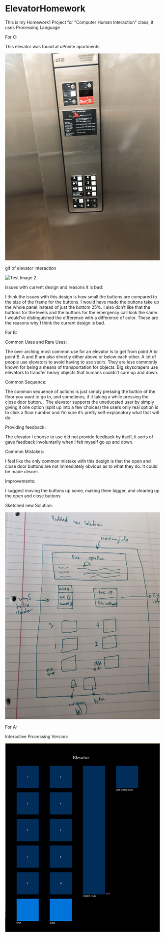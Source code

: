 # ElevatorHomework
This is my Homework1 Project for "Computer Human Interaction" class, it uses Processing Language

For C:

This elevator was found at uPointe apartments

![Test Image 1](specialtopicselevator.jpg)

gif of elevator interaction

![Test Image 2](elevator.gif)

Issues with current design and reasons it is bad:
 
 I think the issues with this design is how small the buttons are compared to the size of the frame for the buttons. I would have made the buttons take up the whole panel instead of just the bottom 25%. I also don’t like that the buttons for the levels and the buttons for the emergency call look the same. I would’ve distinguished the difference with a difference of color. These are the reasons why I think the current design is bad.
 
 For B:
 
 Common Uses and Rare Uses:
 
  The over arching most common use for an elevator is to get from point A to point B. A and B are also directly either above or below each other. A lot of people use elevators to avoid having to use stairs. They are less commonly known for being a means of transportation for objects. Big skyscrapers use elevators to transfer heavy objects that humans couldn’t care up and down. 
  
 Common Sequence:
  
  The common sequence of actions is just simply pressing the button of the floor you want to go to, and sometimes, if it taking a while pressing the close door button. . The elevator supports the uneducated user by simply giving it one option (split up into a few choices) the users only real option is to click a floor number and I’m sure it’s pretty self-explanatory what that will do. 
 
 Providing feedback:
 
  The elevator I choose to use did not provide feedback by itself, it sorts of gave feedback involuntarily when I felt myself go up and down. 
 
 Common Mistakes:
 
  I feel like the only common mistake with this design is that the open and close door buttons are not immediately obvious as to what they do. It could be made clearer. 
 
 Improvements:
 
  I suggest moving the buttons up some, making them bigger, and clearing up the open and close buttons
 
 Sketched new Solution:
 
 ![Test Image 2](elevatordrawing.jpg)
 
 For A:
 
Interactive Processing Version:

 ![Test Image 2](processingelevator.png)
